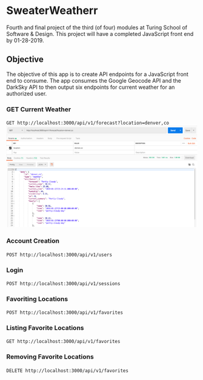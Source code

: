 # SweaterWeatherr

Fourth and final project of the third (of four) modules at Turing School of Software & Design. This project will have a completed JavaScript front end by 01-28-2019. 

## Objective

The objective of this app is to create API endpoints for a JavaScript front end to consume. The app consumes the Google Geocode API and the DarkSky API to then output six endpoints for current weather for an authorized user. 

### GET Current Weather
`GET http://localhost:3000/api/v1/forecast?location=denver,co`
![alt text](https://github.com/mmbensalah/sweater_weatherr/blob/master/1.png "Get Forecast")

### Account Creation
`POST http://localhost:3000/api/v1/users`

### Login
`POST http://localhost:3000/api/v1/sessions`

### Favoriting Locations
`POST http://localhost:3000/api/v1/favorites`

### Listing Favorite Locations
`GET http://localhost:3000/api/v1/favorites`

### Removing Favorite Locations
`DELETE http://localhost:3000/api/v1/favorites`
